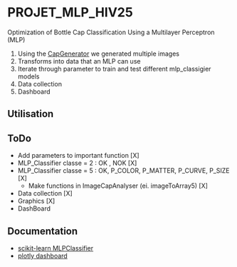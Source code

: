# PROJET_MLP_HIV25

Optimization of Bottle Cap Classification Using a Multilayer Perceptron (MLP)

1. Using the [CapGenerator](https://github.com/MathieuPPicard/CapGenertor) we generated multiple images
2. Transforms into data that an MLP can use
3. Iterate through parameter to train and test different mlp_classigier models
4. Data collection
5. Dashboard

## Utilisation


## ToDo
- Add parameters to important function [X]
- MLP_Classifier classe = 2 : OK , NOK [X]
- MLP_Classifier classe =  5 : OK, P_COLOR, P_MATTER, P_CURVE, P_SIZE [X]
    - Make functions in ImageCapAnalyser (ei. imageToArray5) [X]
- Data collection [X]
- Graphics [X]
- DashBoard

## Documentation

- [scikit-learn MLPClassifier](https://scikit-learn.org/dev/modules/generated/sklearn.neural_network.MLPClassifier.html)
- [plotly dashboard](https://dash.plotly.com/)
